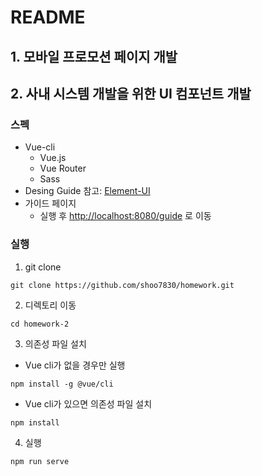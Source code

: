 # README

## 1. 모바일 프로모션 페이지 개발

## 2. 사내 시스템 개발을 위한 UI 컴포넌트 개발

### 스펙

* Vue-cli
  * Vue.js
  * Vue Router
  * Sass
* Desing Guide 참고: [Element-UI](https://element.eleme.io/#/en-US)
* 가이드 페이지
  * 실행 후 [http://localhost:8080/guide](http://localhost:8080/guide) 로 이동

### 실행

1. git clone
```
git clone https://github.com/shoo7830/homework.git
```

2. 디렉토리 이동
```
cd homework-2
```

3. 의존성 파일 설치
- Vue cli가 없을 경우만 실행
```
npm install -g @vue/cli
```

- Vue cli가 있으면 의존성 파일 설치
```
npm install
```

4. 실행
```
npm run serve
```
